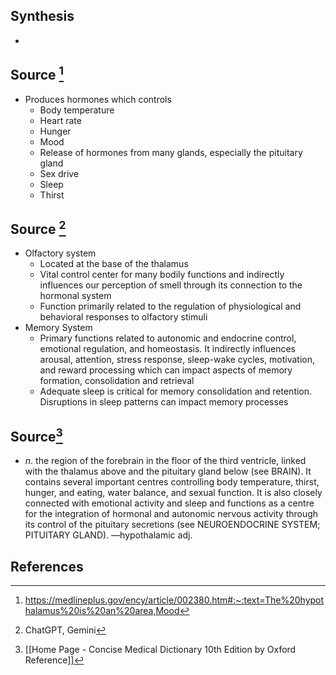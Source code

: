 ## Synthesis
- 
## Source [^1]
- Produces hormones which controls
	- Body temperature
	- Heart rate
	- Hunger
	- Mood
	- Release of hormones from many glands, especially the pituitary gland
	- Sex drive
	- Sleep
	- Thirst
## Source [^2]
- Olfactory system
	- Located at the base of the thalamus
	- Vital control center for many bodily functions and indirectly influences our perception of smell through its connection to the hormonal system
	- Function primarily related to the regulation of physiological and behavioral responses to olfactory stimuli
- Memory System
	- Primary functions related to autonomic and endocrine control, emotional regulation, and homeostasis. It indirectly influences arousal, attention, stress response, sleep-wake cycles, motivation, and reward processing which can impact aspects of memory formation, consolidation and retrieval
	- Adequate sleep is critical for memory consolidation and retention. Disruptions in sleep patterns can impact memory processes
## Source[^3]
- $n$. the region of the forebrain in the floor of the third ventricle, linked with the thalamus above and the pituitary gland below (see BRAIN). It contains several important centres controlling body temperature, thirst, hunger, and eating, water balance, and sexual function. It is also closely connected with emotional activity and sleep and functions as a centre for the integration of hormonal and autonomic nervous activity through its control of the pituitary secretions (see NEUROENDOCRINE SYSTEM; PITUITARY GLAND). —hypothalamic adj.
## References
[^1]: https://medlineplus.gov/ency/article/002380.htm#:~:text=The%20hypothalamus%20is%20an%20area,Mood
[^2]: ChatGPT, Gemini
[^3]: [[Home Page - Concise Medical Dictionary 10th Edition by Oxford Reference]]